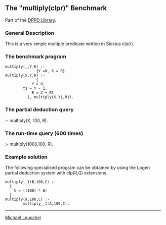 The "multiply(clpr)" Benchmark
------------------------------

Part of the [DPPD
Library](https://github.com/leuschel/DPPD).

### General Description

This is a very simple multiple predicate written in Sicstus clp(r).

### The benchmark program

    multiply(_,Y,R) :- 
                  {Y =0, R = 0}.
    multiply(X,Y,R) :- 
                  {
                Y > 0, 
            Y1 = Y - 1,
                R = X + R1
              }, multiply(X,Y1,R1).

### The partial deduction query

:- multiply(X, 100, R).

### The run-time query (600 times)

:- multiply(1000,100, R).

### Example solution

The following specialised program can be obtained by using the Logen
partial deduction system with clp(R,Q) extensions.

    multiply__1(B,100,C) :- 
      {
        C = ((100) * B)
      }.
    multiply(A,100,C) :-
            multiply__1(A,100,C).

------------------------------------------------------------------------

[Michael Leuschel](http://www.ecs.soton.ac.uk/%7Emal/michael.html)
